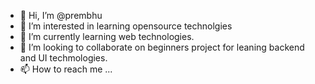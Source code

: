 - 👋 Hi, I’m @prembhu
- 👀 I’m interested in learning opensource technolgies 
- 🌱 I’m currently learning web technologies.
- 💞️ I’m looking to collaborate on beginners project for leaning backend and UI techmologies.
- 📫 How to reach me ...

<!---
prembhu/prembhu is a ✨ special ✨ repository because its `README.md` (this file) appears on your GitHub profile.
You can click the Preview link to take a look at your changes.
--->
